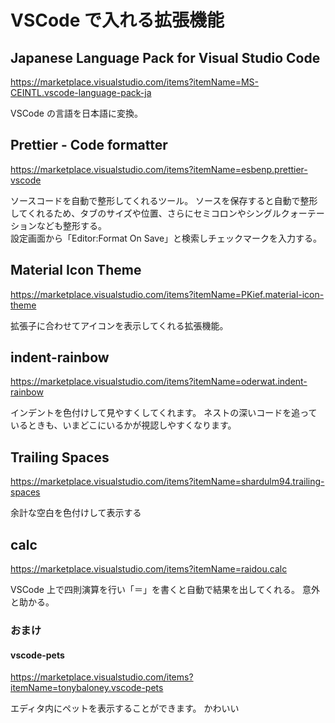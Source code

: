 # VSCode で入れる拡張機能

## Japanese Language Pack for Visual Studio Code

https://marketplace.visualstudio.com/items?itemName=MS-CEINTL.vscode-language-pack-ja

VSCode の言語を日本語に変換。

## Prettier - Code formatter

https://marketplace.visualstudio.com/items?itemName=esbenp.prettier-vscode

ソースコードを自動で整形してくれるツール。
ソースを保存すると自動で整形してくれるため、タブのサイズや位置、さらにセミコロンやシングルクォーテーションなども整形する。  
設定画面から「Editor:Format On Save」と検索しチェックマークを入力する。

## Material Icon Theme

https://marketplace.visualstudio.com/items?itemName=PKief.material-icon-theme

拡張子に合わせてアイコンを表示してくれる拡張機能。

## indent-rainbow

https://marketplace.visualstudio.com/items?itemName=oderwat.indent-rainbow

インデントを色付けして見やすくしてくれます。
ネストの深いコードを追っているときも、いまどこにいるかが視認しやすくなります。

## Trailing Spaces

https://marketplace.visualstudio.com/items?itemName=shardulm94.trailing-spaces

余計な空白を色付けして表示する

## calc

https://marketplace.visualstudio.com/items?itemName=raidou.calc

VSCode 上で四則演算を行い「＝」を書くと自動で結果を出してくれる。
意外と助かる。

### おまけ

#### vscode-pets

https://marketplace.visualstudio.com/items?itemName=tonybaloney.vscode-pets

エディタ内にペットを表示することができます。
かわいい
